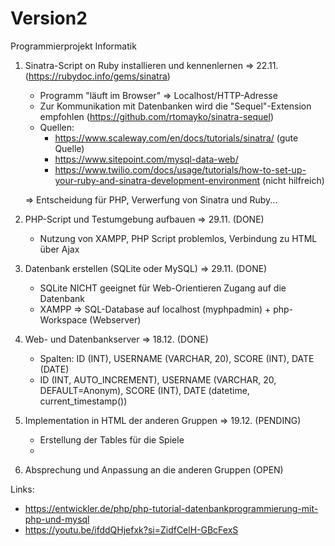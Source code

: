 # Version2
Programmierprojekt Informatik

1) Sinatra-Script on Ruby installieren und kennenlernen => 22.11. (https://rubydoc.info/gems/sinatra)
	- Programm "läuft im Browser" => Localhost/HTTP-Adresse
	- Zur Kommunikation mit Datenbanken wird die "Sequel"-Extension empfohlen (https://github.com/rtomayko/sinatra-sequel)
	- Quellen:
		- https://www.scaleway.com/en/docs/tutorials/sinatra/ (gute Quelle)
		- https://www.sitepoint.com/mysql-data-web/
		- https://www.twilio.com/docs/usage/tutorials/how-to-set-up-your-ruby-and-sinatra-development-environment (nicht hilfreich)

	=> Entscheidung für PHP, Verwerfung von Sinatra und Ruby...


2) PHP-Script und Testumgebung aufbauen		    => 29.11. (DONE)

   - Nutzung von XAMPP, PHP Script problemlos, Verbindung zu HTML über Ajax
2) Datenbank erstellen (SQLite oder MySQL) 		    => 29.11. (DONE)
   - SQLite NICHT geeignet für Web-Orientieren Zugang auf die Datenbank
   - XAMPP => SQL-Database auf localhost (myphpadmin) + php-Workspace (Webserver)
 
3) Web- und Datenbankserver				 	    => 18.12. (DONE)
   - Spalten: ID (INT), USERNAME (VARCHAR, 20), SCORE (INT), DATE (DATE)
   - ID (INT, AUTO_INCREMENT), USERNAME (VARCHAR, 20, DEFAULT=Anonym), SCORE (INT), DATE (datetime, current_timestamp())

4) Implementation in HTML der anderen Gruppen	    => 19.12. (PENDING)
   - Erstellung der Tables für die Spiele
   - 

5) Absprechung und Anpassung an die anderen Gruppen (OPEN)

Links:
- https://entwickler.de/php/php-tutorial-datenbankprogrammierung-mit-php-und-mysql
- https://youtu.be/ifddQHjefxk?si=ZidfCelH-GBcFexS
